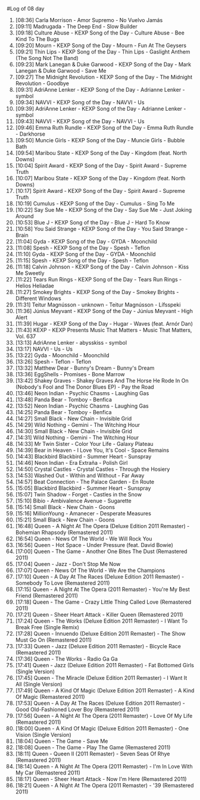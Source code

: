 #Log of 08 day

1. [08:36] Carla Morrison - Amor Supremo - No Vuelvo Jamás
1. [09:11] Madrugada - The Deep End - Slow Builder
1. [09:18] Culture Abuse - KEXP Song of the Day - Culture Abuse - Bee Kind To The Bugs
1. [09:20] Mourn - KEXP Song of the Day - Mourn - Fun At The Geysers
1. [09:21] Thin Lips - KEXP Song of the Day - Thin Lips - Gaslight Anthem (The Song Not The Band)
1. [09:23] Mark Lanegan & Duke Garwood - KEXP Song of the Day - Mark Lanegan & Duke Garwood - Save Me
1. [09:27] The Midnight Revolution - KEXP Song of the Day - The Midnight Revolution - Goodbye
1. [09:31] AdriAnne Lenker - KEXP Song of the Day - Adrianne Lenker - symbol
1. [09:34] NAVVI - KEXP Song of the Day - NAVVI - Us
1. [09:39] AdriAnne Lenker - KEXP Song of the Day - Adrianne Lenker - symbol
1. [09:43] NAVVI - KEXP Song of the Day - NAVVI - Us
1. [09:46] Emma Ruth Rundle - KEXP Song of the Day - Emma Ruth Rundle - Darkhorse
1. [09:50] Muncie Girls - KEXP Song of the Day - Muncie Girls - Bubble Bath
1. [09:54] Maribou State - KEXP Song of the Day - Kingdom (feat. North Downs)
1. [10:04] Spirit Award - KEXP Song of the Day - Spirit Award - Supreme Truth
1. [10:07] Maribou State - KEXP Song of the Day - Kingdom (feat. North Downs)
1. [10:17] Spirit Award - KEXP Song of the Day - Spirit Award - Supreme Truth
1. [10:19] Cumulus - KEXP Song of the Day - Cumulus - Sing To Me
1. [10:22] Say Sue Me - KEXP Song of the Day - Say Sue Me - Just Joking Around
1. [10:53] Blue J - KEXP Song of the Day - Blue J - Hard To Know
1. [10:58] You Said Strange - KEXP Song of the Day - You Said Strange - Brain
1. [11:04] Gyda - KEXP Song of the Day - GYDA - Moonchild
1. [11:08] Spesh - KEXP Song of the Day - Spesh - Teflon
1. [11:10] Gyda - KEXP Song of the Day - GYDA - Moonchild
1. [11:15] Spesh - KEXP Song of the Day - Spesh - Teflon
1. [11:18] Calvin Johnson - KEXP Song of the Day - Calvin Johnson - Kiss Me Sweetly
1. [11:22] Tears Run Rings - KEXP Song of the Day - Tears Run Rings - Helios Heliadae
1. [11:27] Smokey Brights - KEXP Song of the Day - Smokey Brights - Different Windows
1. [11:31] Teitur Magnússon - unknown - Teitur Magnússon - Lífsspeki
1. [11:36] Júníus Meyvant - KEXP Song of the Day - Júníus Meyvant - High Alert
1. [11:39] Hugar - KEXP Song of the Day - Hugar - Waves (feat. Arnór Dan)
1. [11:43] KEXP - KEXP Presents Music That Matters - Music That Matters, Vol. 637
1. [13:13] AdriAnne Lenker - abysskiss - symbol
1. [13:17] NAVVI - Us - Us
1. [13:22] Gyda - Moonchild - Moonchild
1. [13:26] Spesh - Teflon - Teflon
1. [13:32] Matthew Dear - Bunny's Dream - Bunny's Dream
1. [13:36] EggShells - Promises - Bone Marrow
1. [13:42] Shakey Graves - Shakey Graves And The Horse He Rode In On (Nobody's Fool and The Donor Blues EP) - Pay the Road
1. [13:46] Neon Indian - Psychic Chasms - Laughing Gas
1. [13:48] Panda Bear - Tomboy - Benfica
1. [13:52] Neon Indian - Psychic Chasms - Laughing Gas
1. [14:25] Panda Bear - Tomboy - Benfica
1. [14:27] Small Black - New Chain - Invisible Grid
1. [14:29] Wild Nothing - Gemini - The Witching Hour
1. [14:30] Small Black - New Chain - Invisible Grid
1. [14:31] Wild Nothing - Gemini - The Witching Hour
1. [14:33] Mr Twin Sister - Color Your Life - Galaxy Plateau
1. [14:39] Bear in Heaven - I Love You, It's Cool - Space Remains
1. [14:43] Blackbird Blackbird - Summer Heart - Sunspray
1. [14:46] Neon Indian - Era Extraña - Polish Girl
1. [14:50] Crystal Castles - Crystal Castles - Through the Hosiery
1. [14:53] Washed Out - Within and Without - Far Away
1. [14:57] Beat Connection - The Palace Garden - En Route
1. [15:05] Blackbird Blackbird - Summer Heart - Sunspray
1. [15:07] Twin Shadow - Forget - Castles in the Snow
1. [15:10] Bibio - Ambivalence Avenue - Sugarette
1. [15:14] Small Black - New Chain - Goons
1. [15:16] MillionYoung - Amanecer - Desperate Measures
1. [15:21] Small Black - New Chain - Goons
1. [16:48] Queen - A Night At The Opera (Deluxe Edition 2011 Remaster) - Bohemian Rhapsody (Remastered 2011)
1. [16:54] Queen - News Of The World - We Will Rock You
1. [16:56] Queen - Hot Space - Under Pressure (feat. David Bowie)
1. [17:00] Queen - The Game - Another One Bites The Dust (Remastered 2011)
1. [17:04] Queen - Jazz - Don't Stop Me Now
1. [17:07] Queen - News Of The World - We Are the Champions
1. [17:10] Queen - A Day At The Races (Deluxe Edition 2011 Remaster) - Somebody To Love (Remastered 2011)
1. [17:15] Queen - A Night At The Opera (2011 Remaster) - You're My Best Friend (Remastered 2011)
1. [17:18] Queen - The Game - Crazy Little Thing Called Love (Remastered 2011)
1. [17:21] Queen - Sheer Heart Attack - Killer Queen (Remastered 2011)
1. [17:24] Queen - The Works (Deluxe Edition 2011 Remaster) - I Want To Break Free (Single Remix)
1. [17:28] Queen - Innuendo (Deluxe Edition 2011 Remaster) - The Show Must Go On (Remastered 2011)
1. [17:33] Queen - Jazz (Deluxe Edition 2011 Remaster) - Bicycle Race (Remastered 2011)
1. [17:36] Queen - The Works - Radio Ga Ga
1. [17:41] Queen - Jazz (Deluxe Edition 2011 Remaster) - Fat Bottomed Girls (Single Version)
1. [17:45] Queen - The Miracle (Deluxe Edition 2011 Remaster) - I Want It All (Single Version)
1. [17:49] Queen - A Kind Of Magic (Deluxe Edition 2011 Remaster) - A Kind Of Magic (Remastered 2011)
1. [17:53] Queen - A Day At The Races (Deluxe Edition 2011 Remaster) - Good Old-Fashioned Lover Boy (Remastered 2011)
1. [17:56] Queen - A Night At The Opera (2011 Remaster) - Love Of My Life (Remastered 2011)
1. [18:00] Queen - A Kind Of Magic (Deluxe Edition 2011 Remaster) - One Vision (Single Version)
1. [18:04] Queen - The Game - Save Me
1. [18:08] Queen - The Game - Play The Game (Remastered 2011)
1. [18:11] Queen - Queen II (2011 Remaster) - Seven Seas Of Rhye (Remastered 2011)
1. [18:14] Queen - A Night At The Opera (2011 Remaster) - I'm In Love With My Car (Remastered 2011)
1. [18:17] Queen - Sheer Heart Attack - Now I'm Here (Remastered 2011)
1. [18:21] Queen - A Night At The Opera (2011 Remaster) - '39 (Remastered 2011)
